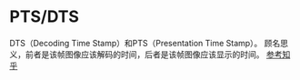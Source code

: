 # PTS/DTS
DTS（Decoding Time Stamp）和PTS（Presentation Time Stamp）。 顾名思义，前者是该帧图像应该解码的时间，后者是该帧图像应该显示的时间。
[参考知乎](https://zhuanlan.zhihu.com/p/100029853)